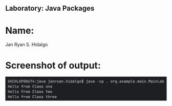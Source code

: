 ## Laboratory: Java Packages
# Name:
Jan Ryan S. Hidalgo

# Screenshot of output:
![Output.png](Output.png)